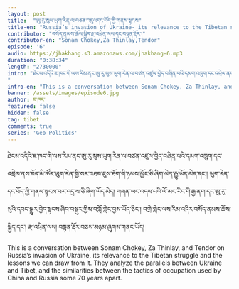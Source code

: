 ```yaml
---
layout: post
title:  "ཨུ་རུ་སུས་ཡུག་རེན་ལ་བཙན་འཛུལདང་བོད་ཀྱི་གནས་སྟངས"
title-en: "Russia’s invasion of Ukraine- its relevance to the Tibetan struggle"
contributor: "བསོད་ནམས་ཆོས་སྐྱིད་རྫ་འཕྲིན་ལས་དང་བསྟན་རྡོར་།"
contributor-en: "Sonam Chokey,Za Thinlay,Tendor"
episode: '6'
audio: https://jhakhang.s3.amazonaws.com/jhakhang-6.mp3
duration: "0:38:34"
length: "2730000"
intro: "ཐེངས་འདིའི་ཇ་ཁང་གི་ལས་རིམ་ནང་ཨུ་རུ་སུས་ཡུག་རེན་ལ་བཙན་འཛུལ་བྱེད་བཞིན་པའི་དམག་འཁྲུག་དང་འབྲེལ་ནས་བོད་མི་ཚོར་ཡུག་རེན་གྱི་སར་འཐབ་ཇུས་ཐོག་གི་ཉམས་མྱོང་ཅི་ཞིག་ལེན་རྒྱུ་ཡོད་མེད་དང་། ཡུག་རེན་དང་བོད་ཀྱི་གནས་སྟངས་བར་འདྲ་ས་ཅི་ཞིག་ཡོད་མེད། གཞན་ཡང་འདས་པའི་ལོ་མང་རིང་གི་རྒྱ་ནག་དང་ཨུ་རུ་སུའི་དབང་སྒྱུར་བྱེད་སྟངས་ཞིབ་བསྡུར་གྱིས་བགློ་གླེང་བྱས་ཡོད་ཅིང་། བགྲེ་གླེང་ལས་རིམ་འདིར་བསོད་ནམས་ཆོས་སྐྱིད་དང་། རྫ་འཕྲིན་ལས། བསྟན་རྡོར་བཅས་མཉམ་ཞུགས་གནང་ཡོད།
"
intro-en: "This is a conversation between Sonam Chokey, Za Thinlay, and Tendor on Russia’s invasion of Ukraine, its relevance to the Tibetan struggle and the lessons we can draw from it. They analyze the parallels between Ukraine and Tibet, and the similarities between the tactics of occupation used by China and Russia some 70 years apart."
banner: /assets/images/episode6.jpg
author: ཇ་ཁང་
featured: false
hidden: false
tag: tibet
comments: true
series: 'Geo Politics'
---
```

ཐེངས་འདིའི་ཇ་ཁང་གི་ལས་རིམ་ནང་ཨུ་རུ་སུས་ཡུག་རེན་ལ་བཙན་འཛུལ་བྱེད་བཞིན་པའི་དམག་འཁྲུག་དང་འབྲེལ་ནས་བོད་མི་ཚོར་ཡུག་རེན་གྱི་སར་འཐབ་ཇུས་ཐོག་གི་ཉམས་མྱོང་ཅི་ཞིག་ལེན་རྒྱུ་ཡོད་མེད་དང་། ཡུག་རེན་དང་བོད་ཀྱི་གནས་སྟངས་བར་འདྲ་ས་ཅི་ཞིག་ཡོད་མེད། གཞན་ཡང་འདས་པའི་ལོ་མང་རིང་གི་རྒྱ་ནག་དང་ཨུ་རུ་སུའི་དབང་སྒྱུར་བྱེད་སྟངས་ཞིབ་བསྡུར་གྱིས་བགློ་གླེང་བྱས་ཡོད་ཅིང་། བགྲེ་གླེང་ལས་རིམ་འདིར་བསོད་ནམས་ཆོས་སྐྱིད་དང་། རྫ་འཕྲིན་ལས། བསྟན་རྡོར་བཅས་མཉམ་ཞུགས་གནང་ཡོད།   

This is a conversation between Sonam Chokey, Za Thinlay, and Tendor on Russia’s invasion of Ukraine, its relevance to the Tibetan struggle and the lessons we can draw from it. They analyze the parallels between Ukraine and Tibet, and the similarities between the tactics of occupation used by China and Russia some 70 years apart.
